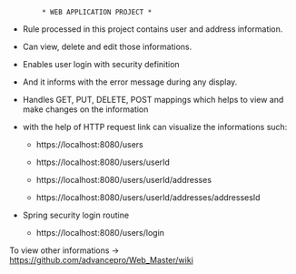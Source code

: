             * WEB APPLICATION PROJECT *

* Rule processed in this project contains user and address information. 

* Can view, delete and edit those informations.

* Enables user login with security definition

* And it informs with the error message during any display.

* Handles GET, PUT, DELETE, POST mappings which helps to view and make changes on the information

* with the help of HTTP request link can visualize the informations such:

  - https://localhost:8080/users 
  
  - https://localhost:8080/users/userId 
  
  - https://localhost:8080/users/userId/addresses
  
  - https://localhost:8080/users/userId/addresses/addressesId
 

* Spring security login routine
  - https://localhost:8080/users/login

To view other informations -> https://github.com/advancepro/Web_Master/wiki
